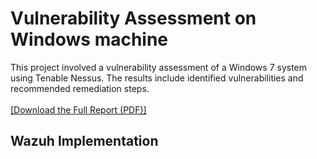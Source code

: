 <h1>Vulnerability Assessment on Windows machine</h1>
<p>This project involved a vulnerability assessment of a Windows 7 system using Tenable Nessus. The results include identified vulnerabilities and recommended remediation steps.<br><br>
<a href="https://github.com/EshaKhadeejaC/Projects/blob/main/Cyber%20Security%20and%20Ethical%20Hacking/VULNERABILITY%20ASSESSMENT%20REPORT.pdf"download> [Download the Full Report (PDF)] </a>

</p>

<h2>Wazuh Implementation</h2>
<p></p>


